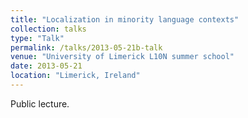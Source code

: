 ```yaml
---
title: "Localization in minority language contexts"
collection: talks
type: "Talk"
permalink: /talks/2013-05-21b-talk
venue: "University of Limerick L10N summer school"
date: 2013-05-21
location: "Limerick, Ireland"
---
```


Public lecture.
